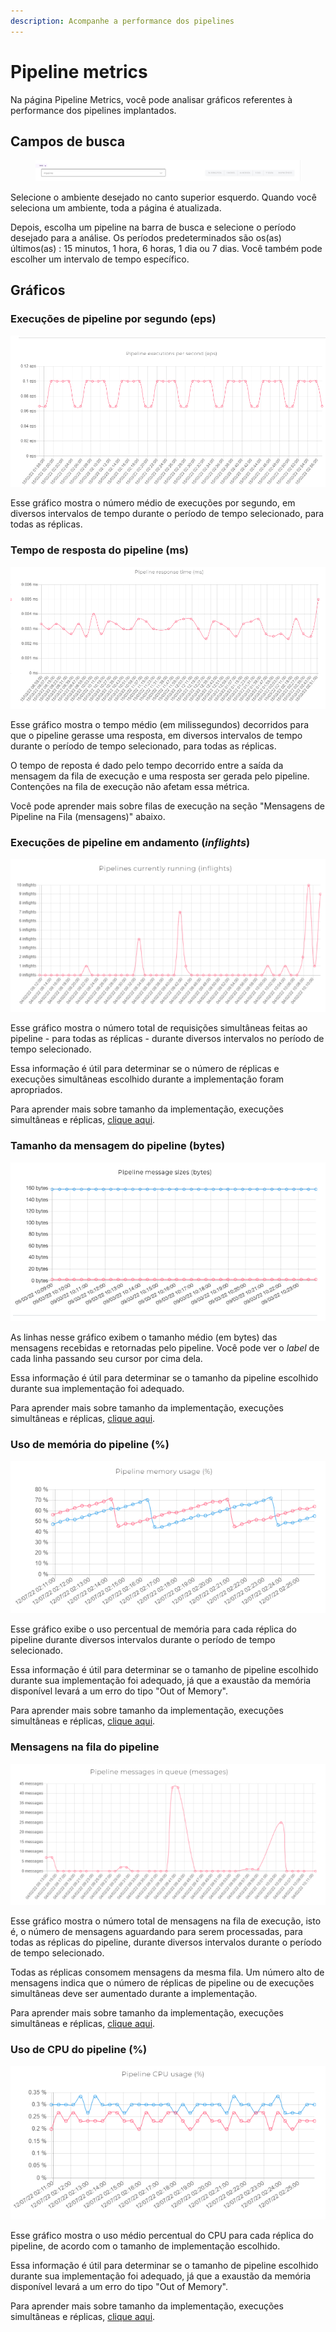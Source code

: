 ```yaml
---
description: Acompanhe a performance dos pipelines
---
```


# Pipeline metrics

Na página Pipeline Metrics, você pode analisar gráficos referentes à performance dos pipelines implantados.

## Campos de busca

<figure><img src="../.gitbook/assets/TfIVMW2.png" alt=""><figcaption></figcaption></figure>

Selecione o ambiente desejado no canto superior esquerdo. Quando você seleciona um ambiente, toda a página é atualizada.

Depois, escolha um pipeline na barra de busca e selecione o período desejado para a análise. Os períodos predeterminados são os(as) últimos(as) : 15 minutos, 1 hora, 6 horas, 1 dia ou 7 dias. Você também pode escolher um intervalo de tempo específico.

## Gráficos

### Execuções de pipeline por segundo (eps)

![](<../.gitbook/assets/image (4).png>)

Esse gráfico mostra o número médio de execuções por segundo, em diversos intervalos de tempo durante o período de tempo selecionado, para todas as réplicas.

### Tempo de resposta do pipeline (ms)

![](<../.gitbook/assets/image (3).png>)

Esse gráfico mostra o tempo médio (em milissegundos) decorridos para que o pipeline gerasse uma resposta, em diversos intervalos de tempo durante o período de tempo selecionado, para todas as réplicas.

O tempo de reposta é dado pelo tempo decorrido entre a saída da mensagem da fila de execução e uma resposta ser gerada pelo pipeline. Contenções na fila de execução não afetam essa métrica.

Você pode aprender mais sobre filas de execução na seção "Mensagens de Pipeline na Fila (mensagens)" abaixo.

### Execuções de pipeline em andamento (_inflights_)

![](<../.gitbook/assets/image (24).png>)

Esse gráfico mostra o número total de requisições simultâneas feitas ao pipeline - para todas as réplicas - durante diversos intervalos no período de tempo selecionado.

Essa informação é útil para determinar se o número de réplicas e execuções simultâneas escolhido durante a implementação foram apropriados.

Para aprender mais sobre tamanho da implementação, execuções simultâneas e réplicas, [clique aqui](https://docs.digibee.com/help-center/v/pt-br/run/deployments).

### Tamanho da mensagem do pipeline (bytes)

![](<../.gitbook/assets/image (16).png>)

As linhas nesse gráfico exibem o tamanho médio (em bytes) das mensagens recebidas e retornadas pelo pipeline. Você pode ver o _label_ de cada linha passando seu cursor por cima dela.

Essa informação é útil para determinar se o tamanho da pipeline escolhido durante sua implementação foi adequado.

Para aprender mais sobre tamanho da implementação, execuções simultâneas e réplicas, [clique aqui](https://docs.digibee.com/help-center/v/pt-br/run/deployments).

### Uso de memória do pipeline (%)

![](../.gitbook/assets/memoryusage.png)

Esse gráfico exibe o uso percentual de memória para cada réplica do pipeline durante diversos intervalos durante o período de tempo selecionado.

Essa informação é útil para determinar se o tamanho de pipeline escolhido durante sua implementação foi adequado, já que a exaustão da memória disponível levará a um erro do tipo "Out of Memory".

Para aprender mais sobre tamanho da implementação, execuções simultâneas e réplicas, [clique aqui](https://docs.digibee.com/help-center/v/pt-br/run/deployments).

### Mensagens na fila do pipeline

![](<../.gitbook/assets/image (1) (1) (1).png>)

Esse gráfico mostra o número total de mensagens na fila de execução, isto é, o número de mensagens aguardando para serem processadas, para todas as réplicas do pipeline, durante diversos intervalos durante o período de tempo selecionado.

Todas as réplicas consomem mensagens da mesma fila. Um número alto de mensagens indica que o número de réplicas de pipeline ou de execuções simultâneas deve ser aumentado durante a implementação.

Para aprender mais sobre tamanho da implementação, execuções simultâneas e réplicas, [clique aqui](https://docs.digibee.com/help-center/v/pt-br/run/deployments).

### Uso de CPU do pipeline (%)

![](../.gitbook/assets/cpuusage.png)

Esse gráfico mostra o uso médio percentual do CPU para cada réplica do pipeline, de acordo com o tamanho de implementação escolhido.

Essa informação é útil para determinar se o tamanho de pipeline escolhido durante sua implementação foi adequado, já que a exaustão da memória disponível levará a um erro do tipo "Out of Memory".

Para aprender mais sobre tamanho da implementação, execuções simultâneas e réplicas, [clique aqui](https://docs.digibee.com/help-center/v/pt-br/run/deployments).
